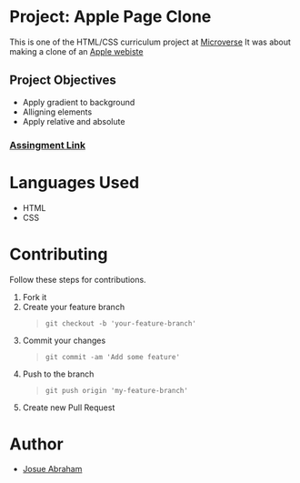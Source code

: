 # Project: Apple Page Clone

This is one of the HTML/CSS curriculum project at [Microverse](https://www.microverse.org/)
It was about making a clone of an [Apple webiste ](https://web.archive.org/web/20140301004610/http://www.apple.com/)

## Project Objectives

- Apply gradient to background
- Alligning elements
- Apply relative and absolute

### [Assingment Link](https://www.theodinproject.com/courses/html5-and-css3/lessons/building-with-backgrounds-and-gradients)

# Languages Used

- HTML
- CSS

# Contributing

Follow these steps for contributions.

1. Fork it
2. Create your feature branch
   > `git checkout -b 'your-feature-branch'`
3. Commit your changes
   > `git commit -am 'Add some feature'`
4. Push to the branch
   > `git push origin 'my-feature-branch'`
5. Create new Pull Request

# Author

- [Josue Abraham](https://github.com/Joecleverman)
